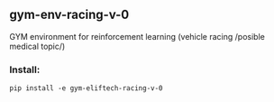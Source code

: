 ## gym-env-racing-v-0
GYM environment for reinforcement learning (vehicle racing /posible medical topic/)


### Install:
```pip install -e gym-eliftech-racing-v-0```

